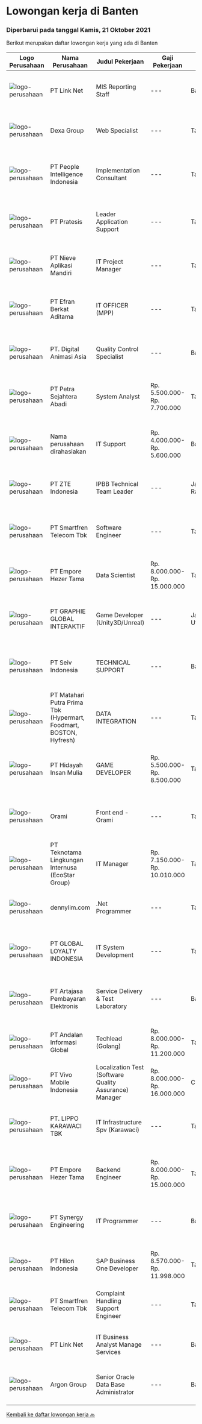 
  # Lowongan kerja di Banten

  ### Diperbarui pada tanggal Kamis, 21 Oktober 2021

  Berikut merupakan daftar lowongan kerja yang ada di Banten

  |Logo Perusahaan | Nama Perusahaan | Judul Pekerjaan | Gaji Pekerjaan | Lokasi | Deskripsi | Tanggal diunggah | Pranala |
  | -------------- | --------------- | --------------- | --------- | --------- | -------------- | ------- | ----------- |
  |![logo-perusahaan](https://image-service-cdn.seek.com.au/641f84b4e1f639f1547cc07f9d8016bcb6803b32/ee4dce1061f3f616224767ad58cb2fc751b8d2dc)|PT Link Net|MIS Reporting Staff|---|Banten|Job Description: Provide regular report about Custmer Interaction activity Achieve target First Call Resolution during assessment period Check and...|Selasa, 19 Oktober 2021|https://www.jobstreet.co.id/id/job/mis-reporting-staff-3663105?token=0~0f182b1c-fa0c-4aef-b086-51c7fe2033c4&sectionRank=1&jobId=jobstreet-id-job-3663105|
|![logo-perusahaan](https://image-service-cdn.seek.com.au/70c692c97b3e866b07175ebf4ea7815cbb68510a/ee4dce1061f3f616224767ad58cb2fc751b8d2dc)|Dexa Group|Web Specialist|---|Tangerang|Job Responsibilites: Deciding standard style and theme concept Doing usability testing to ensure all page elements are present and functional...|Rabu, 20 Oktober 2021|https://www.jobstreet.co.id/id/job/web-specialist-3647752?token=0~0f182b1c-fa0c-4aef-b086-51c7fe2033c4&sectionRank=2&jobId=jobstreet-id-job-3647752|
|![logo-perusahaan](https://image-service-cdn.seek.com.au/68775c75fe0a61f23a6a7fc12f2c2795dd12ebf9/ee4dce1061f3f616224767ad58cb2fc751b8d2dc)|PT People Intelligence Indonesia|Implementation Consultant|---|Tangerang|Requirement: Candidate must possess at least Bachelor's Degree in Computer Science/Information Technology or equivalent Required language(s): English,...|Rabu, 20 Oktober 2021|https://www.jobstreet.co.id/id/job/implementation-consultant-3648235?token=0~0f182b1c-fa0c-4aef-b086-51c7fe2033c4&sectionRank=3&jobId=jobstreet-id-job-3648235|
|![logo-perusahaan](https://image-service-cdn.seek.com.au/421c856f23940be4838215824b159b7a59690cd5/ee4dce1061f3f616224767ad58cb2fc751b8d2dc)|PT Pratesis|Leader Application Support|---|Tangerang|ObjectiveManage the performance of the Product Support Team and ensure that Service Level Agreements are achieved as set by the business. Ensure the...|Rabu, 20 Oktober 2021|https://www.jobstreet.co.id/id/job/leader-application-support-3654194?token=0~0f182b1c-fa0c-4aef-b086-51c7fe2033c4&sectionRank=4&jobId=jobstreet-id-job-3654194|
|![logo-perusahaan](https://image-service-cdn.seek.com.au/26ef3ac55402508b89cd3343488e5fa9b248792e/ee4dce1061f3f616224767ad58cb2fc751b8d2dc)|PT Nieve Aplikasi Mandiri|IT Project Manager|---|Tangerang|Monitoring and controlling IT project in order to ensuring that all projects are delivered on-time, within scope and budget Preparing project...|Rabu, 20 Oktober 2021|https://www.jobstreet.co.id/id/job/it-project-manager-3654795?token=0~0f182b1c-fa0c-4aef-b086-51c7fe2033c4&sectionRank=5&jobId=jobstreet-id-job-3654795|
|![logo-perusahaan](https://image-service-cdn.seek.com.au/9cf28ad5614a370ec7055018c3a023f3af3b0aa6/ee4dce1061f3f616224767ad58cb2fc751b8d2dc)|PT Efran Berkat Aditama|IT OFFICER (MPP)|---|Tangerang|Tugas dan Tanggung Jawab: Terlibat dalam proses development software (merancang, mengembangkan, menguji, menerapkan, memelihara, memantau, dan...|Rabu, 20 Oktober 2021|https://www.jobstreet.co.id/id/job/it-officer-mpp-3654966?token=0~0f182b1c-fa0c-4aef-b086-51c7fe2033c4&sectionRank=6&jobId=jobstreet-id-job-3654966|
|![logo-perusahaan](https://image-service-cdn.seek.com.au/f361b780bbbab0e27ba721f469fa9b8e9f343f28/ee4dce1061f3f616224767ad58cb2fc751b8d2dc)|PT. Digital Animasi Asia|Quality Control Specialist|---|Banten|Kualifikasi: Kandidat harus memiliki gelar minimal diploma/sarjana jurusan apapun. Berpengalaman minimal 2 tahun bekerja di perusahaan bidang...|Rabu, 20 Oktober 2021|https://www.jobstreet.co.id/id/job/quality-control-specialist-3663858?token=0~0f182b1c-fa0c-4aef-b086-51c7fe2033c4&sectionRank=7&jobId=jobstreet-id-job-3663858|
|![logo-perusahaan](https://image-service-cdn.seek.com.au/3bc4b9507c2a854975161feec34037cfd37796f1/ee4dce1061f3f616224767ad58cb2fc751b8d2dc)|PT Petra Sejahtera Abadi|System Analyst|Rp. 5.500.000-Rp. 7.700.000|Tangerang|Memelihara dan mengatasi data warehouse dan sistem penyimpanan data Melakukan riset tren teknologi Mengidentifikasi kebutuhan organisasi dari sistem...|Selasa, 19 Oktober 2021|https://www.jobstreet.co.id/id/job/system-analyst-3663086?token=0~0f182b1c-fa0c-4aef-b086-51c7fe2033c4&sectionRank=8&jobId=jobstreet-id-job-3663086|
|![logo-perusahaan](https://us.123rf.com/450wm/pavelstasevich/pavelstasevich1811/pavelstasevich181101027/112815900-stock-vector-no-image-available-icon-flat-vector.jpg?ver=6)|Nama perusahaan dirahasiakan|IT Support|Rp. 4.000.000-Rp. 5.600.000|Banten|Memahami dan menguasai segala yang berhubungan dengan komputer dan laptopMemahami dan menguasai jaringan (networking)Memahami perangkat keras maupun...|Senin, 18 Oktober 2021|https://www.jobstreet.co.id/id/job/it-support-3661448?token=0~0f182b1c-fa0c-4aef-b086-51c7fe2033c4&sectionRank=9&jobId=jobstreet-id-job-3661448|
|![logo-perusahaan](https://image-service-cdn.seek.com.au/f5189c66fef17a930fd7753710de6fb7dee8a95c/ee4dce1061f3f616224767ad58cb2fc751b8d2dc)|PT ZTE Indonesia|IPBB Technical Team Leader|---|Jakarta Raya|Requirement Proficient in the basic technologies of IP network, including TCP/IP architecture, 802.1Q, STP, radius protocol, SNMP protocol, and...|Rabu, 20 Oktober 2021|https://www.jobstreet.co.id/id/job/ipbb-technical-team-leader-3648513?token=0~0f182b1c-fa0c-4aef-b086-51c7fe2033c4&sectionRank=10&jobId=jobstreet-id-job-3648513|
|![logo-perusahaan](https://image-service-cdn.seek.com.au/7d0343d909c7ad2d2027d3f2cfac5a41b21b948c/ee4dce1061f3f616224767ad58cb2fc751b8d2dc)|PT Smartfren Telecom Tbk|Software Engineer|---|Tangerang|Job Description: Understand business requirements and user expectations Coding development of the project Project deployment Manage agreed timeline to...|Rabu, 20 Oktober 2021|https://www.jobstreet.co.id/id/job/software-engineer-3655229?token=0~0f182b1c-fa0c-4aef-b086-51c7fe2033c4&sectionRank=11&jobId=jobstreet-id-job-3655229|
|![logo-perusahaan](https://image-service-cdn.seek.com.au/a26815ff15728c3b23f3e9462353606a824d218e/ee4dce1061f3f616224767ad58cb2fc751b8d2dc)|PT Empore Hezer Tama|Data Scientist|Rp. 8.000.000-Rp. 15.000.000|Tangerang|Our client looking for Data Scientist with following Job description : Organize, analyze and interpret data to uncover patterns and trends and...|Selasa, 19 Oktober 2021|https://www.jobstreet.co.id/id/job/data-scientist-3663618?token=0~0f182b1c-fa0c-4aef-b086-51c7fe2033c4&sectionRank=12&jobId=jobstreet-id-job-3663618|
|![logo-perusahaan](https://image-service-cdn.seek.com.au/2e9b30f32ffba0c2fa40f1f1fc980a1e7e39cf38/ee4dce1061f3f616224767ad58cb2fc751b8d2dc)|PT GRAPHIE GLOBAL INTERAKTIF|Game Developer (Unity3D/Unreal)|---|Jakarta Utara|Usia maksimal 40 tahun Pendidikan terakhir minimal D3 Menyenangi dunia aplikasi komputer dan pembuatan game Mempunyai kemampuan komunikasi yang baik...|Rabu, 20 Oktober 2021|https://www.jobstreet.co.id/id/job/game-developer-unity3d-unreal-3654180?token=0~0f182b1c-fa0c-4aef-b086-51c7fe2033c4&sectionRank=13&jobId=jobstreet-id-job-3654180|
|![logo-perusahaan](https://image-service-cdn.seek.com.au/3f5476f3d016df01eecf01290fd8dab90a69bcda/ee4dce1061f3f616224767ad58cb2fc751b8d2dc)|PT Seiv Indonesia|TECHNICAL SUPPORT|---|Banten|Kualifikasi : Pendidikan minimal S1 jurusan Sistem Informasi atau Teknik Informatika. Memiliki pengalaman min. 2 tahun dibidang yang sama. Menguasai...|Selasa, 19 Oktober 2021|https://www.jobstreet.co.id/id/job/technical-support-3662654?token=0~0f182b1c-fa0c-4aef-b086-51c7fe2033c4&sectionRank=14&jobId=jobstreet-id-job-3662654|
|![logo-perusahaan](https://image-service-cdn.seek.com.au/0b18d5f05ef04266f73e9e20e161366a22810363/ee4dce1061f3f616224767ad58cb2fc751b8d2dc)|PT Matahari Putra Prima Tbk (Hypermart, Foodmart, BOSTON, Hyfresh)|DATA INTEGRATION|---|Tangerang|Pendidikan S1 Teknik Informatika IPK minimal 3,0Usia maksimal 35 tahunMenguasai program oracle PL /SQL, macro, excel, Oracle DatabaseMemiliki...|Senin, 18 Oktober 2021|https://www.jobstreet.co.id/id/job/data-integration-3661191?token=0~0f182b1c-fa0c-4aef-b086-51c7fe2033c4&sectionRank=15&jobId=jobstreet-id-job-3661191|
|![logo-perusahaan](https://image-service-cdn.seek.com.au/d9879c5f6dfa0ef17fe1fa350eeb224a141314aa/ee4dce1061f3f616224767ad58cb2fc751b8d2dc)|PT Hidayah Insan Mulia|GAME DEVELOPER|Rp. 5.500.000-Rp. 8.500.000|Tangerang|Skills and Qualifications1. 3-5 years experience with Unity Software/Content Development.2. Strong C# object-oriented programming and scripting...|Rabu, 20 Oktober 2021|https://www.jobstreet.co.id/id/job/game-developer-3654598?token=0~0f182b1c-fa0c-4aef-b086-51c7fe2033c4&sectionRank=16&jobId=jobstreet-id-job-3654598|
|![logo-perusahaan](https://image-service-cdn.seek.com.au/5665bd4fde839b0909a79c4061baca3eb4f22607/ee4dce1061f3f616224767ad58cb2fc751b8d2dc)|Orami|Front end - Orami|---|Tangerang|Job Description: Develop high quality software code in accordance with established company standards and development guidelines Perform adequate unit...|Selasa, 19 Oktober 2021|https://www.jobstreet.co.id/id/job/front-end-orami-3663080?token=0~0f182b1c-fa0c-4aef-b086-51c7fe2033c4&sectionRank=17&jobId=jobstreet-id-job-3663080|
|![logo-perusahaan](https://image-service-cdn.seek.com.au/9a9bb43e9e76ae964105c9f5701a4fec3db10455/ee4dce1061f3f616224767ad58cb2fc751b8d2dc)|PT Teknotama Lingkungan Internusa (EcoStar Group)|IT Manager|Rp. 7.150.000-Rp. 10.010.000|Tangerang|Kualifikasi : Pendidikan minimal S1 di bidang teknologi informasi, ilmu komputer, rekayasa perangkat lunak, atau bidang terkait. Memiliki pengalaman...|Senin, 18 Oktober 2021|https://www.jobstreet.co.id/id/job/it-manager-3662152?token=0~0f182b1c-fa0c-4aef-b086-51c7fe2033c4&sectionRank=18&jobId=jobstreet-id-job-3662152|
|![logo-perusahaan](https://us.123rf.com/450wm/pavelstasevich/pavelstasevich1811/pavelstasevich181101027/112815900-stock-vector-no-image-available-icon-flat-vector.jpg?ver=6)|dennylim.com|.Net Programmer|---|Tangerang|Deskripsi pekerjaan: Bersedia untuk mengikuti pelatihan dan test selama 1 bulan Bekerja sesuai dengan instruksi dan design aplikasi yang sudah...|Selasa, 19 Oktober 2021|https://www.jobstreet.co.id/id/job/net-programmer-3650911?token=0~0f182b1c-fa0c-4aef-b086-51c7fe2033c4&sectionRank=19&jobId=jobstreet-id-job-3650911|
|![logo-perusahaan](https://image-service-cdn.seek.com.au/95cd0784468c268fc4f9348448140f01ea2254ab/ee4dce1061f3f616224767ad58cb2fc751b8d2dc)|PT GLOBAL LOYALTY INDONESIA|IT System Development|---|Tangerang|Mampu berkomunikasi dan presentasi terhadap user, developer dan tester Memahami object oriented analysis and design berupa uml, use case, activity...|Selasa, 19 Oktober 2021|https://www.jobstreet.co.id/id/job/it-system-development-3663308?token=0~0f182b1c-fa0c-4aef-b086-51c7fe2033c4&sectionRank=20&jobId=jobstreet-id-job-3663308|
|![logo-perusahaan](https://image-service-cdn.seek.com.au/55aded1287383eeeb6207d2664b4836add413aaf/ee4dce1061f3f616224767ad58cb2fc751b8d2dc)|PT Artajasa Pembayaran Elektronis|Service Delivery & Test Laboratory|---|Banten|Deskripsi Pekerjaan : Melaksanakan penyediaan informasi teknis terkait proses sertifikasi produk layanan Pelaksanaan sertifikasi produk/jasa dan...|Senin, 18 Oktober 2021|https://www.jobstreet.co.id/id/job/service-delivery-test-laboratory-3661746?token=0~0f182b1c-fa0c-4aef-b086-51c7fe2033c4&sectionRank=21&jobId=jobstreet-id-job-3661746|
|![logo-perusahaan](https://image-service-cdn.seek.com.au/4cab7f915d01bd1dd633e3b411b03a4c1c43bdff/ee4dce1061f3f616224767ad58cb2fc751b8d2dc)|PT Andalan Informasi Global|Techlead (Golang)|Rp. 8.000.000-Rp. 11.200.000|Tangerang|Job Responsibilities : Take over a big project that’s been running on production with a huge amount of users and has been bringing back profit Work on...|Selasa, 19 Oktober 2021|https://www.jobstreet.co.id/id/job/techlead-golang-3662350?token=0~0f182b1c-fa0c-4aef-b086-51c7fe2033c4&sectionRank=22&jobId=jobstreet-id-job-3662350|
|![logo-perusahaan](https://image-service-cdn.seek.com.au/feeae89046972f2f2dfdc5f3c3574f287756fac2/ee4dce1061f3f616224767ad58cb2fc751b8d2dc)|PT Vivo Mobile Indonesia|Localization Test (Software Quality Assurance) Manager|Rp. 8.000.000-Rp. 16.000.000|Cikupa|Job Description: Manage the local SQA team in Indonesia to ensure that all project is ready on time and achieve a high-quality standard; Work together...|Selasa, 19 Oktober 2021|https://www.jobstreet.co.id/id/job/localization-test-software-quality-assurance-manager-3662451?token=0~0f182b1c-fa0c-4aef-b086-51c7fe2033c4&sectionRank=23&jobId=jobstreet-id-job-3662451|
|![logo-perusahaan](https://image-service-cdn.seek.com.au/36d1f72dfe2eaecadca52d4fcd4d598e74393d61/ee4dce1061f3f616224767ad58cb2fc751b8d2dc)|PT. LIPPO KARAWACI TBK|IT Infrastructure Spv (Karawaci)|---|Tangerang|JOB ROLE: IT infrastructure maintain the hardware and software components of their employer’s IT network.  JOB DESCRIPTION: Monitor, diagnose and...|Senin, 18 Oktober 2021|https://www.jobstreet.co.id/id/job/it-infrastructure-spv-karawaci-3661276?token=0~0f182b1c-fa0c-4aef-b086-51c7fe2033c4&sectionRank=24&jobId=jobstreet-id-job-3661276|
|![logo-perusahaan](https://image-service-cdn.seek.com.au/a26815ff15728c3b23f3e9462353606a824d218e/ee4dce1061f3f616224767ad58cb2fc751b8d2dc)|PT Empore Hezer Tama|Backend Engineer|Rp. 8.000.000-Rp. 15.000.000|Tangerang|Our Client looking for Backend Engineer with following job description : Participate in design and development of back-end application and services in...|Selasa, 19 Oktober 2021|https://www.jobstreet.co.id/id/job/backend-engineer-3663617?token=0~0f182b1c-fa0c-4aef-b086-51c7fe2033c4&sectionRank=25&jobId=jobstreet-id-job-3663617|
|![logo-perusahaan](https://image-service-cdn.seek.com.au/4b7d72b5a886227b06ccc748060904ce71bc4cb8/ee4dce1061f3f616224767ad58cb2fc751b8d2dc)|PT Synergy Engineering|IT Programmer|---|Banten|Requirements: 3+ years experience of web-app development using Ruby on Rails, PHP Laravel, Postgresql Agile, humble, trustworthy, and a team player...|Selasa, 19 Oktober 2021|https://www.jobstreet.co.id/id/job/it-programmer-3647351?token=0~0f182b1c-fa0c-4aef-b086-51c7fe2033c4&sectionRank=26&jobId=jobstreet-id-job-3647351|
|![logo-perusahaan](https://image-service-cdn.seek.com.au/ead88ef997a44c455d2a9211e5069257260f5e63/ee4dce1061f3f616224767ad58cb2fc751b8d2dc)|PT Hilon Indonesia|SAP Business One Developer|Rp. 8.570.000-Rp. 11.998.000|Tangerang|Maximum 35 Years Old Must possess at least Bachelor degree in any field At least 2 years of working as A Developer At least 1 year of working as A SAP...|Rabu, 20 Oktober 2021|https://www.jobstreet.co.id/id/job/sap-business-one-developer-3653009?token=0~0f182b1c-fa0c-4aef-b086-51c7fe2033c4&sectionRank=27&jobId=jobstreet-id-job-3653009|
|![logo-perusahaan](https://image-service-cdn.seek.com.au/7d0343d909c7ad2d2027d3f2cfac5a41b21b948c/ee4dce1061f3f616224767ad58cb2fc751b8d2dc)|PT Smartfren Telecom Tbk|Complaint Handling Support Engineer|---|Tangerang|Qualification: Bachelor Degree in Telecommunication/IT/Computer. Certifications: Understand LTE Previous Experience : 2 years experience in...|Senin, 18 Oktober 2021|https://www.jobstreet.co.id/id/job/complaint-handling-support-engineer-3662310?token=0~0f182b1c-fa0c-4aef-b086-51c7fe2033c4&sectionRank=28&jobId=jobstreet-id-job-3662310|
|![logo-perusahaan](https://image-service-cdn.seek.com.au/641f84b4e1f639f1547cc07f9d8016bcb6803b32/ee4dce1061f3f616224767ad58cb2fc751b8d2dc)|PT Link Net|IT Business Analyst Manage Services|---|Banten|Interacting extensively with internal or external users Work with project sponsors, project team, and other people involved in a project to meet...|Minggu, 17 Oktober 2021|https://www.jobstreet.co.id/id/job/it-business-analyst-manage-services-3652539?token=0~0f182b1c-fa0c-4aef-b086-51c7fe2033c4&sectionRank=29&jobId=jobstreet-id-job-3652539|
|![logo-perusahaan](https://image-service-cdn.seek.com.au/6c568ba36780642b30de509e2e495cad6ae4c026/ee4dce1061f3f616224767ad58cb2fc751b8d2dc)|Argon Group|Senior Oracle Data Base Administrator|---|Banten|Job Responsibilities : Manage availability, performance and security of business application and database Design application and database architecture...|Rabu, 20 Oktober 2021|https://www.jobstreet.co.id/id/job/senior-oracle-data-base-administrator-3654362?token=0~0f182b1c-fa0c-4aef-b086-51c7fe2033c4&sectionRank=30&jobId=jobstreet-id-job-3654362|


  [Kembali ke daftar lowongan kerja 🔙](../README.md#daftar-lowongan-kerja)
  
